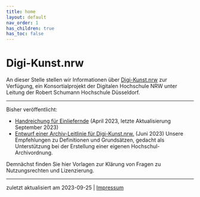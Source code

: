 ```yaml
---
title: home
layout: default
nav_order: 1
has_children: true
has_toc: false
---
```


# Digi-Kunst.nrw

An dieser Stelle stellen wir Informationen über [Digi-Kunst.nrw](https://www.rsh-duesseldorf.de/musikhochschule/wir-ueber-uns/digi-kunstnrw/) zur Verfügung, ein Konsortialprojekt der Digitalen Hochschule NRW unter Leitung der Robert Schumann Hochschule Düsseldorf.  

---
Bisher veröffentlicht:
- [Handreichung für Einliefernde](./docs/Handreichung) (April 2023, letzte Aktualisierung September 2023)
- [Entwurf einer Archiv-Leitlinie für Digi-Kunst.nrw.](./docs/assets/2023-06-07_Archiv-Leitlinie_Digi-Kunst.nrw_Entwurf.pdf) (Juni 2023) Unsere Empfehlungen zu Definitionen und Grundsätzen, gedacht als Unterstützung bei der Erstellung einer eigenen Hochschul-Archivordnung.

Demnächst finden Sie hier Vorlagen zur Klärung von Fragen zu Nutzungsrechten und Lizenzierung.



---
zuletzt aktualisiert am 2023-09-25 | [Impressum](https://www.rsh-duesseldorf.de/service/datenschutz-impressum) 